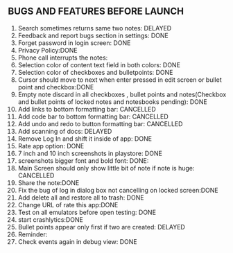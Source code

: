 BUGS AND FEATURES BEFORE LAUNCH
-------------------------------------------------------------

1) Search sometimes returns same two notes: DELAYED
2) Feedback and report bugs section in settings: DONE
3) Forget password in login screen: DONE
4) Privacy Policy:DONE
5) Phone call interrupts the notes:
6) Selection color of content text field in both colors: DONE
7) Selection color of checkboxes and bulletpoints: DONE
8) Cursor should move to next when enter pressed in edit screen or bullet point and checkbox:DONE
9) Empty note discard in all checkboxes , bullet points and notes(Checkbox and bullet points of locked notes and notesbooks pending): DONE
10) Add links to bottom formatting bar: CANCELLED
11) Add code bar to bottom formatting bar: CANCELLED
12) Add undo and redo to button formatting bar: CANCELLED
13) Add scanning of docs: DELAYED
14) Remove Log In and shift it inside of app: DONE
15) Rate app option: DONE
16) 7 inch and 10 inch screenshots in playstore: DONE
17) screenshots bigger font and bold font: DONE:
18) Main Screen should only show little bit of note if note is huge: CANCELLED
19) Share the note:DONE
20) Fix the bug of log in dialog box not cancelling on locked screen:DONE
21) Add delete all and restore all to trash: DONE
22) Change URL of rate this app:DONE
23) Test on all emulators before open testing: DONE
24) start crashlytics:DONE
25) Bullet points appear only first if two are created: DELAYED
26) Reminder:
27) Check events again in debug view: DONE